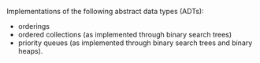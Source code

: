 Implementations of the following abstract data types (ADTs):
- orderings
- ordered collections (as implemented through binary
search trees)
- priority queues (as implemented through binary
search trees and binary heaps).

